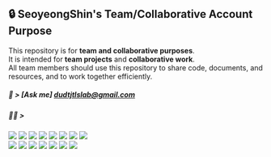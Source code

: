 ## 🔒 SeoyeongShin's Team/Collaborative Account Purpose  
  
This repository is for **team and collaborative purposes**.  
It is intended for **team projects** and **collaborative work**.  
All team members should use this repository to share code, documents, and resources, and to work together efficiently.  


  
<!--
**SeoyeongShin/SeoyeongShin** is a ✨ _special_ ✨ repository because its `README.md` (this file) appears on your GitHub profile.

Here are some ideas to get you started:

- 🔭 I’m currently working on ...
- 🌱 I’m currently learning ...
- 👯 I’m looking to collaborate on ...
- 🤔 I’m looking for help with ...
- 💬 Ask me about ...
- 📫 How to reach me: ...
- 😄 Pronouns: ...
- ⚡ Fun fact: ...
-->
##### 📧 > [Ask me] *dudtjtlslab@gmail.com*   
  
  
##### 👩‍💻 >  
<img src="https://img.shields.io/badge/Python-3776AB?style=for-the-badge&logo=Python&logoColor=white"> <img src="https://img.shields.io/badge/mysql-4479A1?style=for-the-badge&logo=mysql&logoColor=white"> <img src="https://img.shields.io/badge/linux-FCC624?style=for-the-badge&logo=linux&logoColor=black"> <img src="https://img.shields.io/badge/Java-007396?style=for-the-badge&logo=java&logoColor=white"> <img src="https://img.shields.io/badge/Android%20Studio-3DDC84?style=for-the-badge&logo=android-studio&logoColor=white"> <img src="https://img.shields.io/badge/XML-FF5722?style=for-the-badge&logo=xml&logoColor=white"> <img src="https://img.shields.io/badge/PHP-777BB4?style=for-the-badge&logo=PHP&logoColor=white"> <img src="https://img.shields.io/badge/HTML-E34F26?style=for-the-badge&logo=HTML5&logoColor=white">  
<img src="https://img.shields.io/badge/JavaScript-F7DF1C?style=for-the-badge&logo=JavaScript&logoColor=black"> <img src="https://img.shields.io/badge/OpenAI-000000?style=for-the-badge&logo=openai&logoColor=white"> <img src="https://img.shields.io/badge/C-A8B9CC?style=for-the-badge&logo=c&logoColor=white"> <img src="https://img.shields.io/badge/C++-00599C?style=for-the-badge&logo=c%2B%2B&logoColor=white"> <img src="https://img.shields.io/badge/MFC-1F77B4?style=for-the-badge&logo=Microsoft&logoColor=white"> <img src="https://img.shields.io/badge/Arduino-00979D?style=for-the-badge&logo=arduino&logoColor=white"> <img src="https://img.shields.io/badge/JSON-000000?style=for-the-badge&logo=json&logoColor=white">

